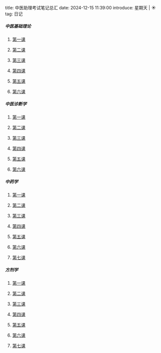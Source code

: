 title: 中医助理考试笔记总汇
date: 2024-12-15 11:39:00
introduce: 星期天 | ☀️
tag: 日记

##### 中医基础理论

1. [第一课](/article/2024/12/zj1.html)

2. [第二课](/article/2024/12/zj2.html)

3. [第三课](/article/2024/12/zj3.html)

4. [第四课](/article/2024/12/zj4.html)

5. [第五课](/article/2024/12/zj5.html)

6. [第六课](/article/2024/12/zj6.html)

##### 中医诊断学

1. [第一课](/article/2024/12/zz1.html)
 
2. [第二课](/article/2024/12/zz2.html)
 
3. [第三课](/article/2024/12/zz3.html)

4. [第四课](/article/2024/12/zz4.html)

5. [第五课](/article/2024/12/zz5.html)

6. [第六课](/article/2024/12/zz6.html)

##### 中药学

1. [第一课](/article/2024/12/zy1.html)

2. [第二课](/article/2024/12/zy2.html)

3. [第三课](/article/2024/12/zy3.html)

4. [第四课](/article/2024/12/zy4.html)

5. [第五课](/article/2024/12/zy5.html)

6. [第六课](/article/2024/12/zy6.html)

7. [第七课](/article/2024/12/zy7.html)

##### 方剂学

1. [第一课](/article/2025/01/fj1.html)

2. [第二课](/article/2025/01/fj2.html)

3. [第三课](/article/2025/01/fj3.html)

4. [第四课](/article/2025/01/fj4.html)

5. [第五课](/article/2025/01/fj5.html)

6. [第六课](/article/2025/01/fj6.html)

7. [第七课](/article/2025/01/fj7.html)
